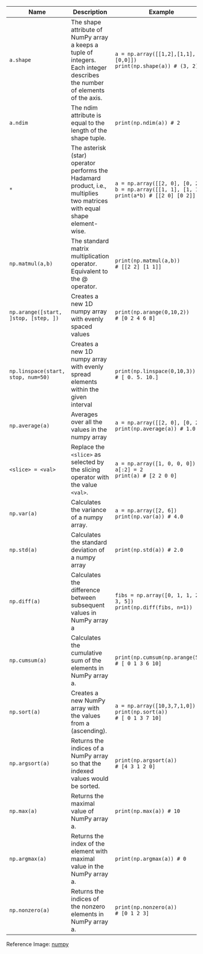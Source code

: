 | Name                                 | Description                                                                                                                | Example                                                                                              |
| ------------------------------------ | -------------------------------------------------------------------------------------------------------------------------- | ---------------------------------------------------------------------------------------------------- |
| `a.shape`                            | The shape attribute of NumPy array a keeps a tuple of integers. Each integer describes the number of elements of the axis. | `a = np.array([[1,2],[1,1],[0,0]])`<br>`print(np.shape(a)) # (3, 2)`                                 |
| `a.ndim`                             | The ndim attribute is equal to the length of the shape tuple.                                                              | `print(np.ndim(a)) # 2`                                                                              |
| `*`                                  | The asterisk (star) operator performs the Hadamard product, i.e., multiplies two matrices with equal shape element-wise.   | `a = np.array([[2, 0], [0, 2]])`<br>`b = np.array([[1, 1], [1, 1]])`<br>`print(a*b) # [[2 0] [0 2]]` |
| `np.matmul(a,b)`                     | The standard matrix multiplication operator. Equivalent to the @ operator.                                                 | `print(np.matmul(a,b))`<br>`# [[2 2] [1 1]]`                                                         |
| `np.arange([start, ]stop, [step, ])` | Creates a new 1D numpy array with evenly spaced values                                                                     | `print(np.arange(0,10,2))`<br>`# [0 2 4 6 8]`                                                        |
| `np.linspace(start, stop, num=50)`   | Creates a new 1D numpy array with evenly spread elements within the given interval                                         | `print(np.linspace(0,10,3))`<br>`# [ 0. 5. 10.]`                                                     |
| `np.average(a)`                      | Averages over all the values in the numpy array                                                                            | `a = np.array([[2, 0], [0, 2]])`<br>`print(np.average(a)) # 1.0`                                     |
| `<slice> = <val>`                    | Replace the `<slice>` as selected by the slicing operator with the value `<val>`.                                          | `a = np.array([1, 0, 0, 0])`<br>`a[:2] = 2`<br>`print(a) # [2 2 0 0]`                                |
| `np.var(a)`                          | Calculates the variance of a numpy array.                                                                                  | `a = np.array([2, 6])`<br>`print(np.var(a)) # 4.0`                                                   |
| `np.std(a)`                          | Calculates the standard deviation of a numpy array                                                                         | `print(np.std(a)) # 2.0`                                                                             |
| `np.diff(a)`                         | Calculates the difference between subsequent values in NumPy array a                                                       | `fibs = np.array([0, 1, 1, 2, 3, 5])`<br>`print(np.diff(fibs, n=1))`                                 |
| `np.cumsum(a)`                       | Calculates the cumulative sum of the elements in NumPy array a.                                                            | `print(np.cumsum(np.arange(5)))`<br>`# [ 0 1 3 6 10]`                                                |
| `np.sort(a)`                         | Creates a new NumPy array with the values from a (ascending).                                                              | `a = np.array([10,3,7,1,0])`<br>`print(np.sort(a))`<br>`# [ 0 1 3 7 10]`                             |
| `np.argsort(a)`                      | Returns the indices of a NumPy array so that the indexed values would be sorted.                                           | `print(np.argsort(a))`<br>`# [4 3 1 2 0]`                                                            |
| `np.max(a)`                          | Returns the maximal value of NumPy array a.                                                                                | `print(np.max(a)) # 10`                                                                              |
| `np.argmax(a)`                       | Returns the index of the element with maximal value in the NumPy array a.                                                  | `print(np.argmax(a)) # 0`                                                                            |
| `np.nonzero(a)`                      | Returns the indices of the nonzero elements in NumPy array a.                                                              | `print(np.nonzero(a))`<br>`# [0 1 2 3]`                                                              |

Reference Image: [numpy](./img/numpy.png)
